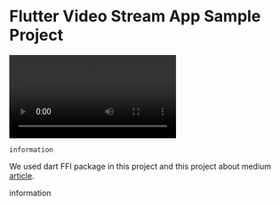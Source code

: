 # Flutter Video Stream App Sample Project

![](project_video.mp4)

``information``

  We used dart FFI package in this project and this project about medium <a href="">article</a>.


information


